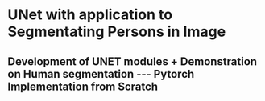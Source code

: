 # UNet with application to Segmentating Persons in Image

## Development of UNET modules + Demonstration on Human segmentation --- Pytorch Implementation from Scratch
